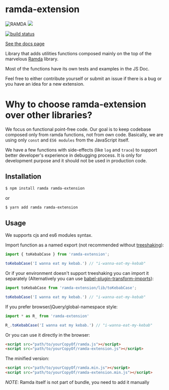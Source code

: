 # ramda-extension

![RAMDA](https://media.giphy.com/media/l4pSTIv8sada9NmHS/giphy.gif)
<img src="https://media.giphy.com/media/l4pSTIv8sada9NmHS/giphy.gif" />

[![build status](https://img.shields.io/travis/tommmyy/ramda-extension/master.svg?style=flat-square)](https://travis-ci.org/tommmyy/ramda-extension)

[See the docs page](https://ramda-extension.firebaseapp.com)

Library that adds utilities functions composed mainly on the top of the marvelous [Ramda](http://ramdajs.com) library.

Most of the functions have its own tests and examples in the JS Doc.

Feel free to either contribute yourself or submit an issue if there is a bug or you have an idea for a new extension.

# Why to choose ramda-extension over other libraries?

We focus on functional point-free code. Our goal is to keep codebase composed only from ramda functions, not from own code. Basically, we are using only `const` and `ES6 modules` from the JavaScript itself.

We have a few functions with side-effects (like `log` and `trace`) to support better developer's experience in debugging process. It is only for development purpose and it should not be used in production code.

## Installation

```bash
$ npm install ramda ramda-extension
```

or

```bash
$ yarn add ramda ramda-extension
```

## Usage

We supports cjs and es6 modules syntax.

Import function as a named export (not recommended without [treeshaking](https://webpack.js.org/guides/tree-shaking/)):

```js
import { toKebabCase } from 'ramda-extension';

toKebabCase('I wanna eat my kebab.') // "i-wanna-eat-my-kebab"
```
Or if your environment doesn't support treeshaking you can import it separately (Alternatively you can use [babel-plugin-transform-imports](https://www.npmjs.com/package/babel-plugin-transform-imports)):

```js
import toKebabCase from 'ramda-extension/lib/toKebabCase';

toKebabCase('I wanna eat my kebab.') // "i-wanna-eat-my-kebab"
```

If you prefer browser/jQuery/global-namespace style:

```js
import * as R_ from 'ramda-extension'

R_.toKebabCase('I wanna eat my kebab.') // "i-wanna-eat-my-kebab"
```

Or you can use it directly in the browser:

```html
<script src="path/to/yourCopyOf/ramda.js"></script>
<script src="path/to/yourCopyOf/ramda-extension.js"></script>
```

The minified version:

```html
<script src="path/to/yourCopyOf/ramda.min.js"></script>
<script src="path/to/yourCopyOf/ramda-extension.min.js"></script>
```

_NOTE_: Ramda itself is not part of bundle, you need to add it manually
